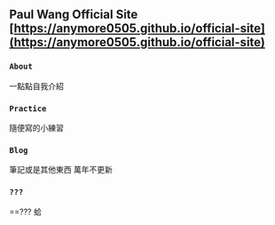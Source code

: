 ## Paul Wang Official Site [https://anymore0505.github.io/official-site](https://anymore0505.github.io/official-site)

### `About`
一點點自我介紹

### `Practice`
隨便寫的小練習

### `Blog`
筆記或是其他東西 萬年不更新

### `???`
==??? 蛤
